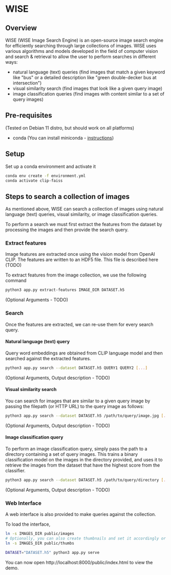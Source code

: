 # WISE

## Overview

WISE (WISE Image Search Engine) is an open-source image search engine for efficiently searching through large
collections of images. WISE uses various algorithms and models developed in the field
of computer vision and search & retrieval to allow the user to perform searches in different ways:
- natural language (text) queries (find images that match a given keyword like "bus" or a detailed description like "green double-decker bus at intersection")
- visual similarity search (find images that look like a given query image)
- image classification queries (find images with content similar to a set of query images)

## Pre-requisites

(Tested on Debian 11 distro, but should work on all platforms)

- conda (You can install miniconda - [instructions](https://docs.conda.io/en/latest/miniconda.html))

## Setup

Set up a conda environment and activate it

```bash
conda env create -f environment.yml
conda activate clip-faiss
```

## Steps to search a collection of images

As mentioned above, WISE can search a collection of images using natural language (text) queries, visual similarity, or image classification queries.

To perform a search we must first extract the features from the dataset by processing the images
and then provide the search query.

### Extract features

Image features are extracted once using the vision model from OpenAI CLIP.
The features are written to an HDF5 file. This file is described here (TODO)

To extract features from the image collection, we use the following command

```bash
python3 app.py extract-features IMAGE_DIR DATASET.h5
```

(Optional Arguments - TODO)

### Search

Once the features are extracted, we can re-use them for every search query.

#### Natural language (text) query
Query word embeddings are obtained from CLIP language model and then searched against
the extracted features.

```bash
python3 app.py search --dataset DATASET.h5 QUERY1 QUERY2 [...]
```

(Optional Arguments, Output description - TODO)

#### Visual similarity search
You can search for images that are similar to a given query image by passing the filepath (or HTTP URL) to the query image as follows:
```bash
python3 app.py search --dataset DATASET.h5 /path/to/query/image.jpg [...]
```

(Optional Arguments, Output description - TODO)

#### Image classification query
To perform an image classification query, simply pass the path to a directory containing a set of query images. This trains a binary classification model on the images in the directory provided, and uses it to retrieve the images from the dataset that have the highest score from the classifier.
```bash
python3 app.py search --dataset DATASET.h5 /path/to/query/directory [...]
```

(Optional Arguments, Output description - TODO)

### Web Interface

A web interface is also provided to make queries against the collection.

To load the interface,

```bash
ln -s IMAGES_DIR public/images
# Optionally, you can also create thumbnails and set it accordingly or re-use image dir
ln -s IMAGES_DIR public/thumbs

DATASET="DATASET.h5" python3 app.py serve
```

You can now open http://localhost:8000/public/index.html to view the demo.

